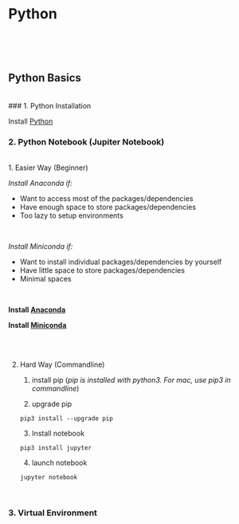 # Python


<br /><br /><br />
## Python Basics
<br />
### 1. Python Installation

Install [Python](https://www.python.org/downloads/)
<br />
### 2. Python Notebook (Jupiter Notebook)
<br />
1. Easier Way (Beginner)

*Install Anaconda if:*
* Want to access most of the packages/dependencies
* Have enough space to store packages/dependencies
* Too lazy to setup environments
<br />

*Install Miniconda if:*
* Want to install individual packages/dependencies by yourself
* Have little space to store packages/dependencies
* Minimal spaces
<br />

**Install [Anaconda](https://www.anaconda.com/)**

**Install [Miniconda](https://docs.conda.io/en/latest/miniconda.html)**

<br /><br />

2. Hard Way (Commandline)

	1. install pip (*pip is installed with python3. For mac, use pip3 in commandline*)

	2. upgrade pip
	```
	pip3 install --upgrade pip
	```

	3. Install notebook
	```
	pip3 install jupyter
	```

	4. launch notebook
	```
	jupyter notebook
	```
<br />

### 3. Virtual Environment